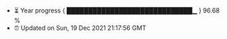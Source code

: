 - ⏳ Year progress { █████████████████████████████▁ } 96.68 %
- ⏰ Updated on Sun, 19 Dec 2021 21:17:56 GMT

